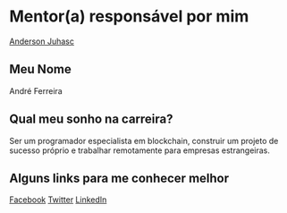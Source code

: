 # Mentor(a) responsável por mim

[Anderson Juhasc](/mentores/perfis/anderson_juhasc.md)

## Meu Nome

André Ferreira

## Qual meu sonho na carreira?

Ser um programador especialista em blockchain, construir um projeto de sucesso próprio e trabalhar remotamente para empresas estrangeiras.

## Alguns links para me conhecer melhor

[Facebook](https://www.facebook.com/aferreira44)
[Twitter](https://www.facebook.com/aferreira44)
[LinkedIn](https://www.linkedin.com/in/aferreira44/)
